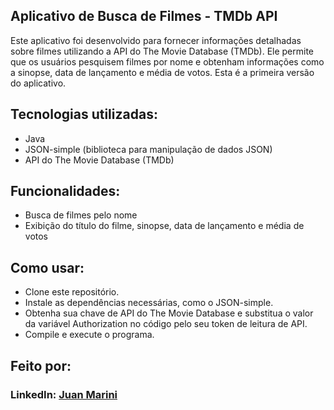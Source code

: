 ## Aplicativo de Busca de Filmes - TMDb API
Este aplicativo foi desenvolvido para fornecer informações detalhadas sobre filmes utilizando a API do The Movie Database (TMDb). Ele permite que os usuários pesquisem filmes por nome e obtenham informações como a sinopse, data de lançamento e média de votos. Esta é a primeira versão do aplicativo.

## Tecnologias utilizadas:
* Java
* JSON-simple (biblioteca para manipulação de dados JSON)
* API do The Movie Database (TMDb)

## Funcionalidades:
* Busca de filmes pelo nome
* Exibição do título do filme, sinopse, data de lançamento e média de votos

## Como usar:
* Clone este repositório.
* Instale as dependências necessárias, como o JSON-simple.
* Obtenha sua chave de API do The Movie Database e substitua o valor da variável Authorization no código pelo seu token de leitura de API.
* Compile e execute o programa.

## Feito por:
### LinkedIn: [Juan Marini](https://www.linkedin.com/in/juan-marini/)
